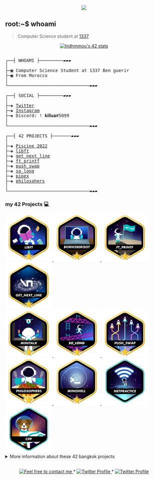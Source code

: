 </p>
<p align="center">  
<img src ="https://cdn.dribbble.com/users/2495095/screenshots/6022014/media/bde6ebc855e312547d5f791f427de779.gif">
</p>

## root:~$ whoami
>  Computer Science student at [1337](https://1337.ma/en/)

<p align="center">
<a href="https://github.com/ft-killua"><img src="https://badge.mediaplus.ma/colorfulwaves/hidhmmou" alt="hidhmmou's 42 stats" /></a>
</p>



<pre>

┌──┤ WHOAMI ├─────────▰▰▰
│
├─▣ Computer Science Student at 1337 Ben guerir
├─▣ From Morocco
│
└───────────────────────────────▰▰▰

┌──┤ SOCIAL ├─────────▰▰▰
│
├─◈ <a href="https://twitter.com/Has1idh">Twitter</a>
├─◈ <a href="https://www.instagram.com/has.san.404">Instagram</a>
├─◈ Discord: ! 𝐤𝐢𝐥𝐥𝐮𝐚#5099
│
└───────────────────────────────▰▰▰

┌──┤ 42 PROJECTS ├───────▰▰▰
│
├─◈ <a href="https://github.com/ft-killua/1337/tree/main/piscine-2022">Piscine 2022</a>
├─◈ <a href="https://github.com/ft-killua/libft">libft</a>
├─◈ <a href="https://github.com/ft-killua/get_next_line">get_next_line</a>
├─◈ <a href="https://github.com/ft-killua/ft_printf">ft_printf</a>
├─◈ <a href="https://github.com/ft-killua/push_swap">push_swap</a>
├─◈ <a href="https://github.com/ft-killua/so_long">so_long</a>
├─◈ <a href="https://github.com/ft-killua/pipex">pipex</a>
├─◈ <a href="https://github.com/hidhmmou/philosophers">philosohers</a>
│
└───────────────────────────────▰▰▰
</pre>
### my 42 Projects 💻

<a href="https://github.com/ft-killua/libft">
	<img alt="libft" src="https://github.com/hidhmmou/hidhmmou/blob/main/pics/libftm.png" />
</a>

<a href="https://github.com/ft-killua/Born2beroot">
	<img alt="viruskizz push_swap" src="https://raw.githubusercontent.com/viruskizz/viruskizz/main/42_badges/born2berootm.png" />
</a>
<a href="https://github.com/ft-killua/ft_printf">
	<img alt="viruskizz push_swap" src="https://raw.githubusercontent.com/viruskizz/viruskizz/main/42_badges/ft_printfm.png" />
</a>
<a href="https://github.com/ft-killua/get_next_line">
	<img alt="viruskizz push_swap" src="https://raw.githubusercontent.com/viruskizz/viruskizz/main/42_badges/get_next_linem.png" />
</a>
<br>
<a href="https://github.com/ft-killua/minitalk">
	<img alt="viruskizz minitalk" src="https://raw.githubusercontent.com/viruskizz/viruskizz/main/42_badges/minitalkm.png" />
</a>
<a href="https://github.com/ft-killua/so_long">
	<img alt="viruskizz so_long" src="https://raw.githubusercontent.com/viruskizz/viruskizz/main/42_badges/so_longm.png" />
</a>
<a href="https://github.com/ft-killua/push_swap">
	<img alt="viruskizz push_swap" src="https://raw.githubusercontent.com/viruskizz/viruskizz/main/42_badges/push_swapm.png" />
</a>
<br>
<a href="https://github.com/ft-killua/philosophers">
	<img alt="viruskizz philosophers" src="https://raw.githubusercontent.com/viruskizz/viruskizz/main/42_badges/philosophersm.png" />
</a>
<a href="https://github.com/ft-killua/42bangkok_minishell">
	<img alt="viruskizz minishell" src="https://raw.githubusercontent.com/viruskizz/viruskizz/main/42_badges/minishellm.png" />
</a>
<a href="https://github.com/ft-killua/netpractice">
	<img alt="viruskizz netpractice" src="https://raw.githubusercontent.com/viruskizz/viruskizz/main/42_badges/netpracticee.png" />
</a>
<a href="https://github.com/ft-killua/cpp_module">
	<img alt="viruskizz cpp module" src="https://raw.githubusercontent.com/viruskizz/viruskizz/main/42_badges/cppe.png" />
</a>
<br>

<details>
<summary>More information about these 42 bangkok projects</summary>

| Rank | Project           | Language | Grade| Description                                                             |
|:----:|-------------------|----------|------|-------------------------------------------------------------------------|
|  0   | [libft]           | C        | 125% | Create a library of basic functions.                                    |
|  1   | [get_next_line]   | C        | 125% | Read a single line from a file descriptor, can be used in a loop.       |
|  1   | [ft_printf]       | C        | 125% | Recode the standard C library function, printf.                         |
|  1   | [born2beroot]     | Linux    | 125% | Create a virtual machine to host a Debian server.                       |
|  2   | [minitalk]        | C        | 125% | create communication between 2 programe, server and client.             |
|  2   | [so_long]         | C        | 125% | Create a 2D graphic game like classic 90's era.                         |
|  2   | [push_swap]       | C        | 125% | Sort a list of random integers in the least amount of moves possible.   |
|  3   | [philosophers]    | C        | 125% | Solve the dining philosophers problem with semaphores.                  |
|  3   | [minishell]       | C        | 125% | Create a minitature shell program. Team project.                        |
|  4   | [net_practice]    | N/A      | 100% | Solve IP addressing and network issues in a training interface.         |
|  4   | [Cpp_Modules]     | C++      | 100% | Create a series of small C++ programs.                                  |
|  4   | [MiniRT]          | C        | WIP  |                                                                         |

</details>

<br>

<p align="center">
	<a href="mailto:hassanidhmmou.edu@gmail.com">
		<img alt="Feel free to contact me" src="https://img.shields.io/badge/-Ask_me_anything-blue?style=flat&logo=Gmail&logoColor=white&link=mailto:achraf.elkhnissi@gmail.com" />
	</a>
	<span> * </span>
	<a href="https://twitter.com/Has1_idh">
		<img alt="Twitter Profile" src="https://badgen.net/badge/icon/twitter?icon=twitter&label" />
	</a>
		<span> * </span>
	<a href="https://https://discord.com/users/! 𝐤𝐢𝐥𝐥𝐮𝐚#5099">
		<img alt="Twitter Profile" src="https://badgen.net/badge/icon/discord?icon=discord&label" />
	</a>
